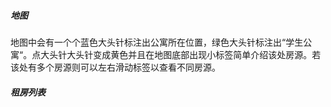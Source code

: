 ##### 地图

地图中会有一个个蓝色大头针标注出公寓所在位置，绿色大头针标注出“学生公寓“。点大头针大头针变成黄色并且在地图底部出现小标签简单介绍该处房源。若该处有多个房源则可以左右滑动标签以查看不同房源。

##### 租房列表



